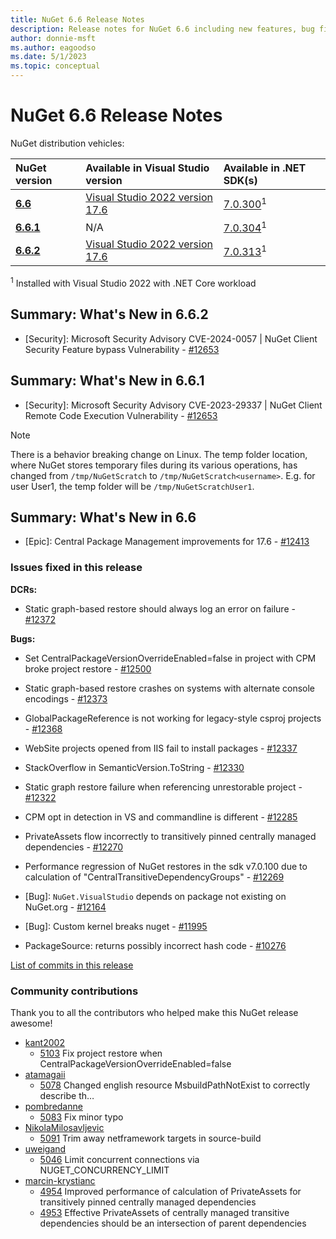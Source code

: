 ```yaml
---
title: NuGet 6.6 Release Notes
description: Release notes for NuGet 6.6 including new features, bug fixes, and DCRs.
author: donnie-msft
ms.author: eagoodso
ms.date: 5/1/2023
ms.topic: conceptual
---
```


# NuGet 6.6 Release Notes

NuGet distribution vehicles:

| NuGet version | Available in Visual Studio version | Available in .NET SDK(s) |
|:---|:---|:---|
| [**6.6**](https://nuget.org/downloads) | [Visual Studio 2022 version 17.6](https://visualstudio.microsoft.com/downloads/) | [7.0.300](https://dotnet.microsoft.com/download/dotnet-core/7.0)<sup>1</sup> |
| [**6.6.1**](https://nuget.org/downloads) | N/A | [7.0.304](https://dotnet.microsoft.com/download/dotnet-core/7.0)<sup>1</sup> |
| [**6.6.2**](https://nuget.org/downloads) | [Visual Studio 2022 version 17.6](https://visualstudio.microsoft.com/downloads/) | [7.0.313](https://dotnet.microsoft.com/download/dotnet-core/7.0)<sup>1</sup> |

<sup>1</sup> Installed with Visual Studio 2022 with .NET Core workload

## Summary: What's New in 6.6.2

* [Security]: Microsoft Security Advisory CVE-2024-0057 | NuGet Client Security Feature bypass Vulnerability - [#12653](https://github.com/NuGet/Home/issues/13241)

## Summary: What's New in 6.6.1

* [Security]: Microsoft Security Advisory CVE-2023-29337 | NuGet Client Remote Code Execution Vulnerability - [#12653](https://github.com/NuGet/Home/issues/12653)

> [!NOTE]
> There is a behavior breaking change on Linux. The temp folder location, where NuGet stores temporary files during its various operations, has changed from `/tmp/NuGetScratch` to `/tmp/NuGetScratch<username>`. E.g. for user User1, the temp folder will be `/tmp/NuGetScratchUser1`.

## Summary: What's New in 6.6

* [Epic]: Central Package Management improvements for 17.6 - [#12413](https://github.com/NuGet/Home/issues/12413)

### Issues fixed in this release

**DCRs:**

* Static graph-based restore should always log an error on failure - [#12372](https://github.com/NuGet/Home/issues/12372)

**Bugs:**

* Set CentralPackageVersionOverrideEnabled=false in project with CPM broke project restore - [#12500](https://github.com/NuGet/Home/issues/12500)

* Static graph-based restore crashes on systems with alternate console encodings - [#12373](https://github.com/NuGet/Home/issues/12373)

* GlobalPackageReference is not working for legacy-style csproj projects - [#12368](https://github.com/NuGet/Home/issues/12368)

* WebSite projects opened from IIS fail to install packages - [#12337](https://github.com/NuGet/Home/issues/12337)

* StackOverflow in SemanticVersion.ToString - [#12330](https://github.com/NuGet/Home/issues/12330)

* Static graph restore failure when referencing unrestorable project - [#12322](https://github.com/NuGet/Home/issues/12322)

* CPM opt in detection in VS and commandline is different - [#12285](https://github.com/NuGet/Home/issues/12285)

* PrivateAssets flow incorrectly to transitively pinned centrally managed dependencies - [#12270](https://github.com/NuGet/Home/issues/12270)

* Performance regression of NuGet restores in the sdk v7.0.100 due to calculation of "CentralTransitiveDependencyGroups" - [#12269](https://github.com/NuGet/Home/issues/12269)

* [Bug]: `NuGet.VisualStudio` depends on package not existing on NuGet.org - [#12164](https://github.com/NuGet/Home/issues/12164)

* [Bug]: Custom kernel breaks nuget - [#11995](https://github.com/NuGet/Home/issues/11995)

* PackageSource:  returns possibly incorrect hash code - [#10276](https://github.com/NuGet/Home/issues/10276)

[List of commits in this release](https://github.com/NuGet/NuGet.Client/compare/6.6.0.61...6.5.0.160)

### Community contributions

Thank you to all the contributors who helped make this NuGet release awesome!

* [kant2002](https://github.com/kant2002)
  * [5103](https://github.com/NuGet/NuGet.Client/pull/5103) Fix project restore when CentralPackageVersionOverrideEnabled=false
* [atamagaii](https://github.com/atamagaii)
  * [5078](https://github.com/NuGet/NuGet.Client/pull/5078) Changed english resource MsbuildPathNotExist to correctly describe th…
* [pombredanne](https://github.com/pombredanne)
  * [5083](https://github.com/NuGet/NuGet.Client/pull/5083) Fix minor typo
* [NikolaMilosavljevic](https://github.com/NikolaMilosavljevic)
  * [5091](https://github.com/NuGet/NuGet.Client/pull/5091) Trim away netframework targets in source-build
* [uweigand](https://github.com/uweigand)
  * [5046](https://github.com/NuGet/NuGet.Client/pull/5046) Limit concurrent connections via NUGET_CONCURRENCY_LIMIT
* [marcin-krystianc](https://github.com/marcin-krystianc)
  * [4954](https://github.com/NuGet/NuGet.Client/pull/4954) Improved performance of calculation of PrivateAssets for transitively pinned centrally managed dependencies
  * [4953](https://github.com/NuGet/NuGet.Client/pull/4953) Effective PrivateAssets of centrally managed transitive dependencies should be an intersection of parent dependencies 